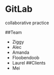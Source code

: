 # GitLab
collaborative practice

##Team
* Ziggy
* Alec
* Amanda
* Floobendoob
* Laurel
##Clients
* Mei